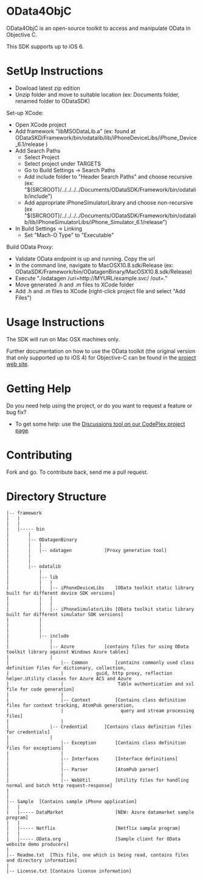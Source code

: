OData4ObjC
==================
OData4ObjC is an open-source toolkit to access and manipulate OData in Objective C.

This SDK supports up to iOS 6.


SetUp Instructions
==================
* Dowload latest zip edition
* Unzip folder and move to suitable location (ex: Documents folder, renamed folder to ODataSDK)

Set-up XCode:
* Open XCode project
* Add framework "libMSODataLib.a" (ex: found at ODataSKD/Framework/bin/odatalib/lib/iPhoneDeviceLibs/iPhone_Device_6.1/release )
* Add Search Paths
	- Select Project
	- Select project under TARGETS
	- Go to Build Settings -> Search Paths
	- Add include folder to "Header Search Paths" and choose recursive
	  (ex: "$(SRCROOT)/../../../../Documents/ODataSDK/Framework/bin/odatalib/include")
	- Add appropriate iPhoneSimulatorLibrary and choose non-recursive
	  (ex "$(SRCROOT)/../../../../Documents/ODataSDK/Framework/bin/odatalib/lib/iPhoneSimulatorLibs/iPhone_Simulator_6.1/release")
* In Build Settings -> Linking
  - Set "Mach-O Type" to "Executable"

Build OData Proxy:
* Validate OData endpoint is up and running. Copy the url
* In the command line, navigate to MacOSX10.8.sdk/Release (ex: ODataSDK/Framework/bin/ODatagenBinary/MacOSX10.8.sdk/Release)
* Execute "./odatagen /uri=http://MYURL/example.svc/ /out=."
* Move generated .h and .m files to XCode folder
* Add .h and .m files to XCode (right-click project file and select "Add Files")


Usage Instructions
==================

The SDK will run on Mac OSX machines only.

Further documentation on how to use the OData toolkit (the original version that only supported up to iOS 4) for Objective-C can be found in the [project web site](http://odata.github.com/OData4ObjC/).


Getting Help
============

Do you need help using the project, or do you want to request a feature or bug fix?

* To get some help: use the [Discussions tool on our CodePlex project page](http://odataobjc.codeplex.com/discussions).



Contributing
============

Fork and go. To contribute back, send me a pull request. 

Directory Structure
====================

	|-- framework
	|   |
	|	|
	|	|----- bin
	|		|
	|		|-- ODatagenBinary
	|		|	|
	|		|	|-- odatagen			[Proxy generation tool]
	|		|
	|		|
	|		|-- odatalib
	|			|
	|			|-- lib
	|			|   |
	|			|   |-- iPhoneDeviceLibs	[OData toolkit static library built for different device SDK versions]
	|		    |   |
	|			|   |
	|			|   |-- iPhoneSimulatorLibs	[OData toolkit static library built for different simulator SDK versions]
	|			|
	|			|
	|			|
	|			|-- include
	|				|
	|				|-- Azure       	[contains files for using OData toolkit library against Windows Azure tables]
	|  				|
	|			        |-- Common      	[contains commonly used class definition files for dictionary, collection, 
	|        			|			 guid, http proxy, reflection helper.Utility classes for Azure ACS and Azure
	|        			|               	 Table authentication and xsl file for code generation]
	|        			|
	|			        |-- Context     	[Contains class definition files for context tracking, AtomPub generation,
	|			        |               	  query and stream processing files]
	|			        |
	|				|-- Credential  	[Contains class definition files for credentials]
	|				|
	|			        |-- Exception  		[Contains class definition files for exceptions]
	|        			|
	|			        |-- Interfaces  	[Interface definitions]
	|			        |
	|			        |-- Parser     		[AtomPub parser]
	|        			|
	|			        |-- WebUtil     	[Utility files for handling normal and batch http request-response]
	|
	|
	|-- Sample	[Contains sample iPhone application]
	|	|
	|	|----- DataMarket					[NEW: Azure datamarket sample program]
	|	|
	|	|----- Netflix						[Netflix sample program]
	|	|
	|	|----- OData.org					[Sample client for OData website demo producers]
	|	
	|-- Readme.txt	[This file, one which is being read, contains files and directory information]
	|
	|-- License.txt	[Contains license information]
